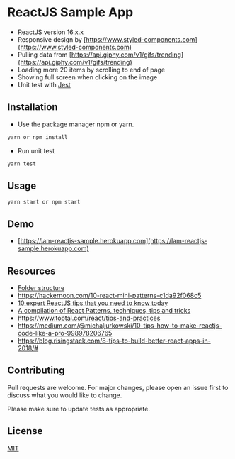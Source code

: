 # ReactJS Sample App
* ReactJS version 16.x.x
* Responsive design by [https://www.styled-components.com](https://www.styled-components.com)
* Pulling data from [https://api.giphy.com/v1/gifs/trending](https://api.giphy.com/v1/gifs/trending)
* Loading more 20 items by scrolling to end of page
* Showing full screen when clicking on the image
* Unit test with [Jest](https://jestjs.io/)

## Installation

* Use the package manager npm or yarn.

```bash
yarn or npm install
```

* Run unit test

```bash
yarn test
```

## Usage

```
yarn start or npm start
```

## Demo
* [https://lam-reactjs-sample.herokuapp.com](https://lam-reactjs-sample.herokuapp.com)

## Resources
+ [Folder structure](https://medium.com/@alexmngn/how-to-better-organize-your-react-applications-2fd3ea1920f1)
+ https://hackernoon.com/10-react-mini-patterns-c1da92f068c5
+ [10 expert ReactJS tips that you need to know today](https://www.creativebloq.com/news/5-expert-reactjs-tips-that-you-need-to-know-today)
+ [A compilation of React Patterns, techniques, tips and tricks](https://github.com/vasanthk/react-bits)
+ https://www.toptal.com/react/tips-and-practices
+ https://medium.com/@michaljurkowski/10-tips-how-to-make-reactjs-code-like-a-pro-998978206765
+ https://blog.risingstack.com/8-tips-to-build-better-react-apps-in-2018/#

## Contributing
Pull requests are welcome. For major changes, please open an issue first to discuss what you would like to change.

Please make sure to update tests as appropriate.

## License
[MIT](https://choosealicense.com/licenses/mit/)

